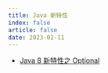 ```yaml
---
title: Java 新特性
index: false
article: false
date: 2023-02-11
---
```


- [Java 8 新特性之 Optional](./optional)